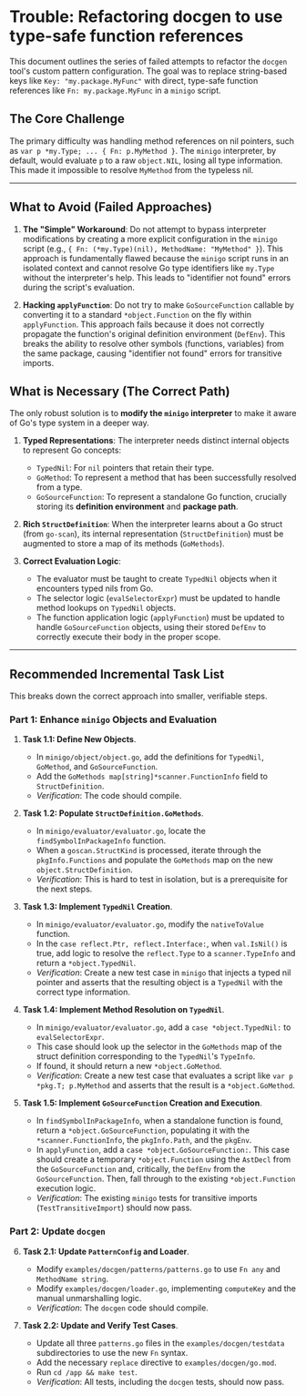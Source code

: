 # Trouble: Refactoring docgen to use type-safe function references

This document outlines the series of failed attempts to refactor the `docgen` tool's custom pattern configuration. The goal was to replace string-based keys like `Key: "my.package.MyFunc"` with direct, type-safe function references like `Fn: my.package.MyFunc` in a `minigo` script.

## The Core Challenge

The primary difficulty was handling method references on nil pointers, such as `var p *my.Type; ... { Fn: p.MyMethod }`. The `minigo` interpreter, by default, would evaluate `p` to a raw `object.NIL`, losing all type information. This made it impossible to resolve `MyMethod` from the typeless nil.

---

## What to Avoid (Failed Approaches)

1.  **The "Simple" Workaround**: Do not attempt to bypass interpreter modifications by creating a more explicit configuration in the `minigo` script (e.g., `{ Fn: (*my.Type)(nil), MethodName: "MyMethod" }`). This approach is fundamentally flawed because the `minigo` script runs in an isolated context and cannot resolve Go type identifiers like `my.Type` without the interpreter's help. This leads to "identifier not found" errors during the script's evaluation.

2.  **Hacking `applyFunction`**: Do not try to make `GoSourceFunction` callable by converting it to a standard `*object.Function` on the fly within `applyFunction`. This approach fails because it does not correctly propagate the function's original definition environment (`DefEnv`). This breaks the ability to resolve other symbols (functions, variables) from the same package, causing "identifier not found" errors for transitive imports.

## What is Necessary (The Correct Path)

The only robust solution is to **modify the `minigo` interpreter** to make it aware of Go's type system in a deeper way.

1.  **Typed Representations**: The interpreter needs distinct internal objects to represent Go concepts:
    *   `TypedNil`: For `nil` pointers that retain their type.
    *   `GoMethod`: To represent a method that has been successfully resolved from a type.
    *   `GoSourceFunction`: To represent a standalone Go function, crucially storing its **definition environment** and **package path**.

2.  **Rich `StructDefinition`**: When the interpreter learns about a Go struct (from `go-scan`), its internal representation (`StructDefinition`) must be augmented to store a map of its methods (`GoMethods`).

3.  **Correct Evaluation Logic**:
    *   The evaluator must be taught to create `TypedNil` objects when it encounters typed nils from Go.
    *   The selector logic (`evalSelectorExpr`) must be updated to handle method lookups on `TypedNil` objects.
    *   The function application logic (`applyFunction`) must be updated to handle `GoSourceFunction` objects, using their stored `DefEnv` to correctly execute their body in the proper scope.

---

## Recommended Incremental Task List

This breaks down the correct approach into smaller, verifiable steps.

### Part 1: Enhance `minigo` Objects and Evaluation

1.  **Task 1.1: Define New Objects**.
    *   In `minigo/object/object.go`, add the definitions for `TypedNil`, `GoMethod`, and `GoSourceFunction`.
    *   Add the `GoMethods map[string]*scanner.FunctionInfo` field to `StructDefinition`.
    *   *Verification*: The code should compile.

2.  **Task 1.2: Populate `StructDefinition.GoMethods`**.
    *   In `minigo/evaluator/evaluator.go`, locate the `findSymbolInPackageInfo` function.
    *   When a `goscan.StructKind` is processed, iterate through the `pkgInfo.Functions` and populate the `GoMethods` map on the new `object.StructDefinition`.
    *   *Verification*: This is hard to test in isolation, but is a prerequisite for the next steps.

3.  **Task 1.3: Implement `TypedNil` Creation**.
    *   In `minigo/evaluator/evaluator.go`, modify the `nativeToValue` function.
    *   In the `case reflect.Ptr, reflect.Interface:`, when `val.IsNil()` is true, add logic to resolve the `reflect.Type` to a `scanner.TypeInfo` and return a `*object.TypedNil`.
    *   *Verification*: Create a new test case in `minigo` that injects a typed nil pointer and asserts that the resulting object is a `TypedNil` with the correct type information.

4.  **Task 1.4: Implement Method Resolution on `TypedNil`**.
    *   In `minigo/evaluator/evaluator.go`, add a `case *object.TypedNil:` to `evalSelectorExpr`.
    *   This case should look up the selector in the `GoMethods` map of the struct definition corresponding to the `TypedNil`'s `TypeInfo`.
    *   If found, it should return a new `*object.GoMethod`.
    *   *Verification*: Create a new test case that evaluates a script like `var p *pkg.T; p.MyMethod` and asserts that the result is a `*object.GoMethod`.

5.  **Task 1.5: Implement `GoSourceFunction` Creation and Execution**.
    *   In `findSymbolInPackageInfo`, when a standalone function is found, return a `*object.GoSourceFunction`, populating it with the `*scanner.FunctionInfo`, the `pkgInfo.Path`, and the `pkgEnv`.
    *   In `applyFunction`, add a `case *object.GoSourceFunction:`. This case should create a temporary `*object.Function` using the `AstDecl` from the `GoSourceFunction` and, critically, the `DefEnv` from the `GoSourceFunction`. Then, fall through to the existing `*object.Function` execution logic.
    *   *Verification*: The existing `minigo` tests for transitive imports (`TestTransitiveImport`) should now pass.

### Part 2: Update `docgen`

6.  **Task 2.1: Update `PatternConfig` and Loader**.
    *   Modify `examples/docgen/patterns/patterns.go` to use `Fn any` and `MethodName string`.
    *   Modify `examples/docgen/loader.go`, implementing `computeKey` and the manual unmarshalling logic.
    *   *Verification*: The `docgen` code should compile.

7.  **Task 2.2: Update and Verify Test Cases**.
    *   Update all three `patterns.go` files in the `examples/docgen/testdata` subdirectories to use the new `Fn` syntax.
    *   Add the necessary `replace` directive to `examples/docgen/go.mod`.
    *   Run `cd /app && make test`.
    *   *Verification*: All tests, including the `docgen` tests, should now pass.
